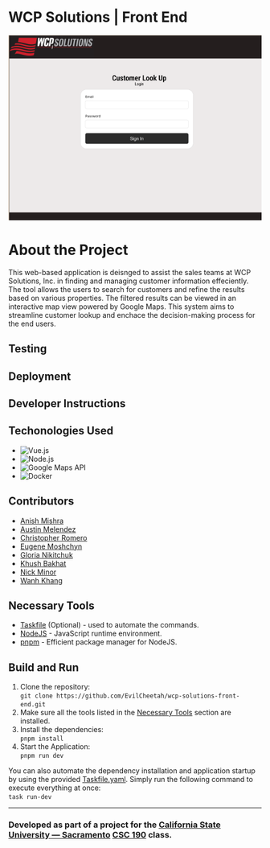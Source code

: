 # WCP Solutions | Front End 

<div align="center">
  <img src="src/assets/Wcp_WebApp_Image.png" alt="Project Screenshot">
</div>


# About the Project
This web-based application is deisnged to assist the sales teams at WCP Solutions, Inc. in finding and managing customer information effeciently. The tool allows the users to search for customers and refine the results based on various properties. The filtered results can be viewed in an interactive map view powered by Google Maps. This system aims to streamline customer lookup and enchace the decision-making process for the end users.

## Testing

## Deployment

## Developer Instructions


## Techonologies Used

- ![Vue.js](https://img.shields.io/badge/Vue.js-35495E?style=for-the-badge&logo=vuedotjs&logoColor=4FC08D)
- ![Node.js](https://img.shields.io/badge/Node.js-339933?style=for-the-badge&logo=nodedotjs&logoColor=white)
- ![Google Maps API](https://img.shields.io/badge/Google%20Maps%20API-4285F4?style=for-the-badge&logo=googlemaps&logoColor=white)
- ![Docker](https://img.shields.io/badge/Docker-2496ED?style=for-the-badge&logo=docker&logoColor=white)


## Contributors
- [Anish Mishra](https://github.com/VocalVisage)
- [Austin Melendez](https://github.com/austin-mel)
- [Christopher Romero](https://github.com/cromero3)
- [Eugene Moshchyn](https://github.com/EvilCheetah)
- [Gloria Nikitchuk](https://github.com/glorikaan)
- [Khush Bakhat](https://github.com/JhengaOnRoll)
- [Nick Minor](https://github.com/MidnightLycanr0c)
- [Wanh Khang](https://github.com/WanhKhang)

## Necessary Tools
- [Taskfile](https://taskfile.dev/installation/) (Optional) - used to automate the commands.
- [NodeJS](https://nodejs.org/en) - JavaScript runtime environment.
- [pnpm](https://pnpm.io/installation) - Efficient package manager for NodeJS.

## Build and Run
1. Clone the repository:  
`git clone https://github.com/EvilCheetah/wcp-solutions-front-end.git`
2. Make sure all the tools listed in the [Necessary Tools](#necessary-tools) section are installed.
3. Install the dependencies:  
`pnpm install`
4. Start the Application:  
`pnpm run dev`

You can also automate the dependency installation and application startup by using the provided [Taskfile.yaml](./Taskfile.yaml). Simply run the following command to execute everything at once:  
`task run-dev`


***
### Developed as part of a project for the [California State University — Sacramento](https://www.csus.edu/) [CSC 190](https://catalog.csus.edu/ribbit/index.cgi?page=getcourse.rjs&code=CSC%20190) class.